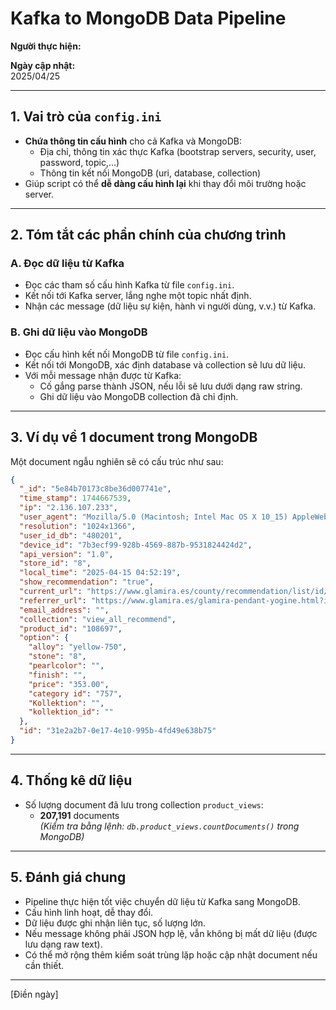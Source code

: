 # Kafka to MongoDB Data Pipeline
**Người thực hiện:**  


**Ngày cập nhật:**  
2025/04/25

---

## 1. Vai trò của `config.ini`

- **Chứa thông tin cấu hình** cho cả Kafka và MongoDB:
  - Địa chỉ, thông tin xác thực Kafka (bootstrap servers, security, user, password, topic,...)
  - Thông tin kết nối MongoDB (uri, database, collection)
- Giúp script có thể **dễ dàng cấu hình lại** khi thay đổi môi trường hoặc server.

---

## 2. Tóm tắt các phần chính của chương trình

### **A. Đọc dữ liệu từ Kafka**

- Đọc các tham số cấu hình Kafka từ file `config.ini`.
- Kết nối tới Kafka server, lắng nghe một topic nhất định.
- Nhận các message (dữ liệu sự kiện, hành vi người dùng, v.v.) từ Kafka.

### **B. Ghi dữ liệu vào MongoDB**

- Đọc cấu hình kết nối MongoDB từ file `config.ini`.
- Kết nối tới MongoDB, xác định database và collection sẽ lưu dữ liệu.
- Với mỗi message nhận được từ Kafka:
  - Cố gắng parse thành JSON, nếu lỗi sẽ lưu dưới dạng raw string.
  - Ghi dữ liệu vào MongoDB collection đã chỉ định.

---

## 3. Ví dụ về 1 document trong MongoDB

Một document ngẫu nghiên  sẽ có cấu trúc như sau:

```json
{
  "_id": "5e84b70173c8be36d007741e",
  "time_stamp": 1744667539,
  "ip": "2.136.107.233",
  "user_agent": "Mozilla/5.0 (Macintosh; Intel Mac OS X 10_15) AppleWebKit/605.1.15 (KHTML, like Gecko) Version/13.0.5 Safari/605.1.15",
  "resolution": "1024x1366",
  "user_id_db": "480201",
  "device_id": "7b3ecf99-928b-4569-887b-9531824424d2",
  "api_version": "1.0",
  "store_id": "8",
  "local_time": "2025-04-15 04:52:19",
  "show_recommendation": "true",
  "current_url": "https://www.glamira.es/county/recommendation/list/id/108697/alloy/yellow-750/diamond/rhodolite-cabochon/price/353.00",
  "referrer_url": "https://www.glamira.es/glamira-pendant-yogine.html?itm_source=recommendation&itm_medium=detail&diamond=rhodolite-cabochon&alloy=yellow-750",
  "email_address": "",
  "collection": "view_all_recommend",
  "product_id": "108697",
  "option": {
    "alloy": "yellow-750",
    "stone": "8",
    "pearlcolor": "",
    "finish": "",
    "price": "353.00",
    "category id": "757",
    "Kollektion": "",
    "kollektion_id": ""
  },
  "id": "31e2a2b7-0e17-4e10-995b-4fd49e638b75"
}
```

---

## 4. Thống kê dữ liệu

- Số lượng document đã lưu trong collection `product_views`:
  - **207,191** documents  
    *(Kiểm tra bằng lệnh: `db.product_views.countDocuments()` trong MongoDB)*

---

## 5. Đánh giá chung

- Pipeline thực hiện tốt việc chuyển dữ liệu từ Kafka sang MongoDB.
- Cấu hình linh hoạt, dễ thay đổi.
- Dữ liệu được ghi nhận liên tục, số lượng lớn.
- Nếu message không phải JSON hợp lệ, vẫn không bị mất dữ liệu (được lưu dạng raw text).
- Có thể mở rộng thêm kiểm soát trùng lặp hoặc cập nhật document nếu cần thiết.

---


[Điền ngày]
